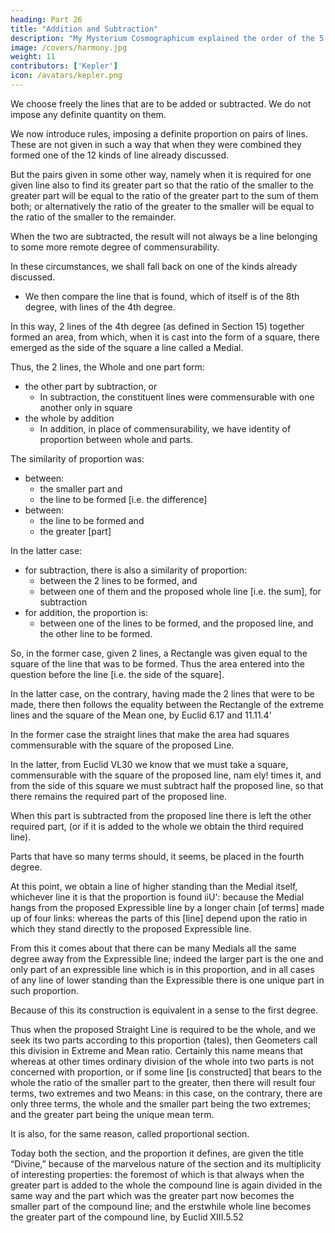 ```yaml
---
heading: Part 26
title: "Addition and Subtraction"
description: "My Mysterium Cosmographicum explained the order of the 5 solids in the world"
image: /covers/harmony.jpg
weight: 11
contributors: ['Kepler']
icon: /avatars/kepler.png
---
```



<!-- XVI Definition and Comparison -->

<!-- These [areas] might suffice us for establishing the degrees of constructions by which the sides of the figures which we need for the study of Harmony are distinguished, if there were not other properties as well as those mentioned, or rather if the properties so far mentioned were not preceded by others that are nobler by which the degrees of knowable constructions are multiplied. -->

We choose freely the lines that are to be added or subtracted. We do not impose any definite quantity on them. 

We now introduce rules, imposing a definite proportion on pairs of lines. These are not given in such a way that when they were combined they formed one of the 12 kinds of line already discussed. 

But the pairs given in some other way, namely when it is required for one given line also to find its greater part so
that the ratio of the smaller to the greater part will be equal to the ratio of the greater part to the sum of them both; or alternatively the ratio of the greater to the smaller will be equal to the ratio of the smaller to the remainder. 

When the two are subtracted, the result will not always be a line belonging to some more remote degree of commensurability.

In these circumstances, we shall fall back on one of the kinds already discussed.
- We then compare the line that is found, which of itself is of the 8th degree, with lines of the 4th degree.

In this way, 2 lines of the 4th degree (as defined in Section 15) together formed an area, from which, when it is cast into the form of a square, there emerged as the side of the square a line called a Medial.

Thus, the 2 lines, the Whole and one part form:
- the other part by subtraction, or
  - In subtraction, the constituent lines were commensurable with one another only in square
- the whole by addition
  - In addition, in place of commensurability, we have identity of proportion between whole and parts. 

The similarity of proportion was:
- between:
  - the smaller part and
  - the line to be formed [i.e. the difference]
- between:
  - the line to be formed and
  - the greater [part]

In the latter case:
- for subtraction, there is also a similarity of proportion:
  - between the 2 lines to be formed, and
  - between one of them and the proposed whole line [i.e. the sum], for subtraction
- for addition, the proportion is:
  - between one of the lines to be formed, and the proposed line, and the other line to be formed.

So, in the former case, given 2 lines, a Rectangle was given equal to the square of the line that was to be formed. Thus the area entered into the question before the line [i.e. the side of the square].

In the latter case, on the contrary, having made the 2 lines that were to be made, there then follows the equality between the Rectangle of the extreme lines and the square of the Mean one, by Euclid 6.17 and 11.11.4'

In the former case the straight lines that make the area had squares commensurable with the square of the proposed Line.

In the latter, from Euclid VL30 we know that we must take a square, commensurable with the square of the proposed line, nam ely! times it, and from the side of this square we must subtract half the proposed line, so that there remains the required part of the proposed line.

When this part is subtracted from the proposed line there is left the other required part, (or if it is added to the whole we obtain the third required line).

Parts that have so many terms should, it seems, be placed in the fourth degree.

At this point, we obtain a line of higher standing than the Medial itself, whichever line it is that the proportion is found iiU': because the Medial hangs from the proposed Expressible line by a longer chain [of terms] made up of four links: whereas the parts of this [line] depend upon the ratio in which they stand directly to the proposed Expressible line. 

From this it comes about that there can be many Medials all the same degree away from the Expressible line; indeed the larger part is the one and only part of an expressible line which is in this proportion, and in all cases of any line of lower standing than the Expressible there is one unique part in such proportion. 

Because of this its construction is equivalent in a sense to the first degree.

Thus when the proposed Straight Line is required to be the whole, and we seek its two parts according to this proportion {tales), then Geometers call this division in Extreme and Mean ratio. Certainly this name means that whereas at other times ordinary division of the whole into two parts is not concerned with proportion, or if some line [is constructed] that bears to the whole the ratio of the smaller part to the greater, then there will result four terms, two extremes and two
Means: in this case, on the contrary, there are only three terms, the
whole and the smaller part being the two extremes; and the greater
part being the unique mean term.


It is also, for the same reason, called proportional section.

Today both the section, and the proportion it defines, are given the title “Divine,” because of the marvelous nature of the section and its multiplicity of interesting properties: the foremost of which is that always when the greater part is added to the whole the compound line is again divided in the same way and the part which was the greater part now becomes the smaller part of the compound line; and the erstwhile whole line becomes the greater part of the compound line, by
Euclid XIII.5.52


